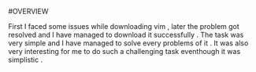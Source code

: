 #OVERVIEW

First I faced some issues while downloading vim , later the problem got resolved and I have managed to download it successfully .
The task was very simple and I have managed to solve every problems of it .
It was also very interesting for me to do such a challenging task eventhough it was simplistic .

